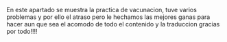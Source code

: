 En este apartado se muestra la practica de vacunacion, tuve varios problemas y por ello el atraso
pero le hechamos las mejores ganas para hacer aun que sea el acomodo de todo el contenido y la traduccion
gracias por todo!!!!

